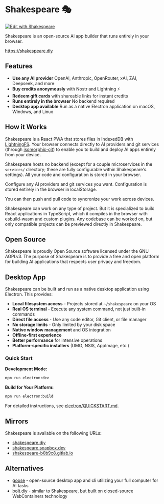# Shakespeare 🎭

[![Edit with Shakespeare](https://shakespeare.diy/badge.svg)](https://shakespeare.diy/clone?url=https://gitlab.com/soapbox-pub/shakespeare.git)

Shakespeare is an open-source AI app builder that runs entirely in your browser.

https://shakespeare.diy

## Features

- **Use any AI provider** OpenAI, Anthropic, OpenRouter, xAI, ZAI, Deepseek, and more
- **Buy credits anonymously** with Nostr and Lightning ⚡
- **Redeem gift cards** with shareable links for instant credits
- **Runs entirely in the browser** No backend required
- **Desktop app available** Run as a native Electron application on macOS, Windows, and Linux

## How it Works

Shakespeare is a React PWA that stores files in IndexedDB with [LightningFS](https://github.com/isomorphic-git/lightning-fs). Your browser connects directly to AI providers and git services (through [isomorphic-git](https://github.com/isomorphic-git/isomorphic-git)) to enable you to build and deploy AI apps entirely from your device.

Shakespeare hosts no backend (except for a couple microservices in the `services/` directory; these are fully configurable within Shakespeare's settings). All your code and configuration is stored in your browser.

Configure any AI providers and git services you want. Configuration is stored entirely in the browser in localStorage.

You can then push and pull code to syncronize your work across devices.

Shakespeare can work on any type of project. But it is specialized to build React applications in TypeScript, which it compiles in the browser with [esbuild-wasm](https://www.npmjs.com/package/esbuild-wasm) and custom plugins. Any codebase can be worked on, but only compatible projects can be previewed directly in Shakespeare.

## Open Source

Shakespeare is proudly Open Source software licensed under the GNU AGPLv3. The purpose of Shakespeare is to provide a free and open platform for building AI applications that respects user privacy and freedom.

## Desktop App

Shakespeare can be built and run as a native desktop application using Electron. This provides:

- **Local filesystem access** - Projects stored at `~/shakespeare` on your OS
- **Real OS terminal** - Execute any system command, not just built-in commands
- **Direct file access** - Use any code editor, Git client, or file manager
- **No storage limits** - Only limited by your disk space
- **Native window management** and OS integration
- **Offline-first experience**
- **Better performance** for intensive operations
- **Platform-specific installers** (DMG, NSIS, AppImage, etc.)

### Quick Start

**Development Mode:**
```bash
npm run electron:dev
```

**Build for Your Platform:**
```bash
npm run electron:build
```

For detailed instructions, see [electron/QUICKSTART.md](electron/QUICKSTART.md).
## Mirrors

Shakespeare is available on the following URLs:

- [shakespeare.diy](https://shakespeare.diy)
- [shakespeare.soapbox.dev](https://shakespeare.soapbox.dev)
- [shakespeare-b0b9c8.gitlab.io](https://shakespeare-b0b9c8.gitlab.io)

## Alternatives

- [goose](https://github.com/block/goose) - open-source desktop app and cli utilizing your full computer for AI tasks
- [bolt.diy](https://github.com/stackblitz-labs/bolt.diy) - similar to Shakespeare, but built on closed-source WebContainers technology